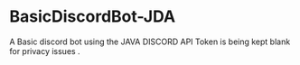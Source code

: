 # BasicDiscordBot-JDA
A Basic discord bot using the JAVA DISCORD API
Token is being kept blank for privacy issues .
